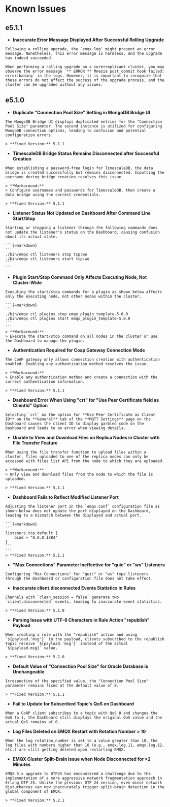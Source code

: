 # Known Issues

## e5.1.1

-    **Inaccurate Error Message Displayed After Successful Rolling Upgrade**

    Following a rolling upgrade, the `emqx.log` might present an error message. Nonetheless, this error message is harmless, and the upgrade has indeed succeeded.

    When performing a rolling upgrade on a core+replicant cluster, you may observe the error message `** ERROR ** Mnesia post_commit hook failed: error:badarg` in the logs. However, it is important to recognize that these errors do not affect the success of the upgrade process, and the cluster can be upgraded without any issues.

## e5.1.0

-    **Duplicate "Connection Pool Size" Setting in MongoDB Bridge UI**

    The MongoDB Bridge UI displays duplicated entries for the "Connection Pool Size" parameter. The second instance is utilized for configuring MongoDB connection options, leading to confusion and potential configuration errors.

    > **Fixed Version:** 5.1.1

-    **TimescaleDB Bridge Status Remains Disconnected after Successful Creation**

    When establishing a password-free login for TimescaleDB, the data bridge is created successfully but remains disconnected. Inputting the username during bridge creation resolves this issue.

    > **Workaround:**
    > Configure usernames and passwords for TimescaleDB, then create a data bridge using the correct credentials.

    > **Fixed Version:** 5.1.1

-    **Listener Status Not Updated on Dashboard After Command Line Start/Stop**

    Starting or stopping a listener through the following commands does not update the listener's status on the Dashboard, causing confusion about its actual state.

    ```{=markdown}
    ```
    ./bin/emqx ctl listeners stop tcp:we
    ./bin/emqx ctl listeners start tcp:we
    ```
    ```

-    **Plugin Start/Stop Command Only Affects Executing Node, Not Cluster-Wide**

    Executing the start/stop commands for a plugin as shown below affects only the executing node, not other nodes within the cluster.

    ```{=markdown}
    ```
    ./bin/emqx ctl plugins stop emqx_plugin_template-5.0.0
    ./bin/emqx ctl plugins start emqx_plugin_template-5.0.0
    ```
    ```
    > **Workaround:**
    > Execute the start/stop command on all nodes in the cluster or use the Dashboard to manage the plugin.

-    **Authentication Required for Coap Gateway Connection Mode**

    The CoAP gateway only allows connection creation with authentication enabled. Enabling any authentication method resolves the issue.

    > **Workaround:**
    > Enable any authentication method and create a connection with the correct authentication information.

    > **Fixed Version:** 5.1.1

-    **Dashboard Error When Using "crt" for "Use Peer Certificate field as ClientId" Option**

    Selecting `crt` as the option for **Use Peer Certificate as Client ID** on the **General** tab of the **MQTT Settings** page on the Dashboard causes the client ID to display garbled code on the Dashboard and leads to an error when viewing details.

-    **Unable to View and Download Files on Replica Nodes in Cluster with File Transfer Feature**

    When using the file transfer function to upload files within a cluster, files uploaded to one of the replica nodes can only be accessed with files list API from the node to which they are uploaded.

    > **Workaround:**
    > Only view and download files from the node to which the file is uploaded.

    > **Fixed Version:** 5.1.1

-    **Dashboard Fails to Reflect Modified Listener Port**

    Adjusting the listener port in the `emqx.conf` configuration file as shown below does not update the port displayed on the Dashboard, leading to a mismatch between the displayed and actual port.

    ```{=markdown}
    ```
    listeners.tcp.default {
        bind = "0.0.0.1884"
    }
    ```
    ```
    > **Fixed Version:** 5.1.1

-    **"Max Connections" Parameter Ineffective for "quic" or "ws" Listeners**

    Configuring "Max Connections" for "quic" or "ws" type listeners through the Dashboard or configuration file does not take effect.

-    **Inaccurate client.disconnected Events Statistics in Rules**

    Channels with `clean_session = false` generate two `client.disconnected` events, leading to inaccurate event statistics.

    > **Fixed Version:** 5.1.0

-    **Parsing Issue with UTF-8 Characters in Rule Action "republish" Payload**

    When creating a rule with the "republish" action and using `${payload.'msg'}` in the payload, clients subscribed to the republish topic receive `${payload.'msg'}` instead of the actual `${payload.msg}` value.

    > **Fixed Version:** 5.2.0

-    **Default Value of "Connection Pool Size" for Oracle Database is Unchangeable**

    Irrespective of the specified value, the "Connection Pool Size" parameter remains fixed at the default value of 8.

    > **Fixed Version:** 5.1.1

-    **Fail to Update for Subscribed Topic's QoS on Dashboard**

    When a CoAP client subscribes to a topic with QoS 0 and changes the QoS to 1, the Dashboard still displays the original QoS value and the actual QoS remains at 0.

-    **Log Files Deleted on EMQX Restart with Rotation Number > 10**

    When the log rotation_number is set to a value greater than 10, the log files with numbers higher than 10 (e.g., emqx.log.11, emqx.log.12, etc.) are still getting deleted upon restarting EMQX.

-    **EMQX Cluster Split-Brain Issue when Node Disconnected for >2 Minutes**

    EMQX 5.x upgrade to OTP25 has encountered a challenge due to the implementation of a more aggressive network fragmentation approach in Erlang OTP 25. Unlike the previous OTP 24 version, even minor network disturbances can now inaccurately trigger split-brain detection in the global component of EMQX.

    > **Fixed Version:** 5.2.1
